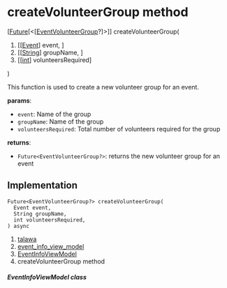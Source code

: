 
<div>

# createVolunteerGroup method

</div>


[[Future](https://api.flutter.dev/flutter/dart-core/Future-class.html)[\<[[EventVolunteerGroup](../../models_events_event_volunteer_group/EventVolunteerGroup-class.md)?]\>]]
createVolunteerGroup(

1.  [[[Event](../../models_events_event_model/Event-class.md)]
    event, ]
2.  [[[String](https://api.flutter.dev/flutter/dart-core/String-class.html)]
    groupName,
    ]
3.  [[[int](https://api.flutter.dev/flutter/dart-core/int-class.html)]
    volunteersRequired]

)



This function is used to create a new volunteer group for an event.

**params**:

-   `event`: Name of the group
-   `groupName`: Name of the group
-   `volunteersRequired`: Total number of volunteers required for the
    group

**returns**:

-   `Future<EventVolunteerGroup?>`: returns the new volunteer group for
    an event



## Implementation

``` language-dart
Future<EventVolunteerGroup?> createVolunteerGroup(
  Event event,
  String groupName,
  int volunteersRequired,
) async 
```







1.  [talawa](../../index.md)
2.  [event_info_view_model](../../view_model_after_auth_view_models_event_view_models_event_info_view_model/)
3.  [EventInfoViewModel](../../view_model_after_auth_view_models_event_view_models_event_info_view_model/EventInfoViewModel-class.md)
4.  createVolunteerGroup method

##### EventInfoViewModel class







